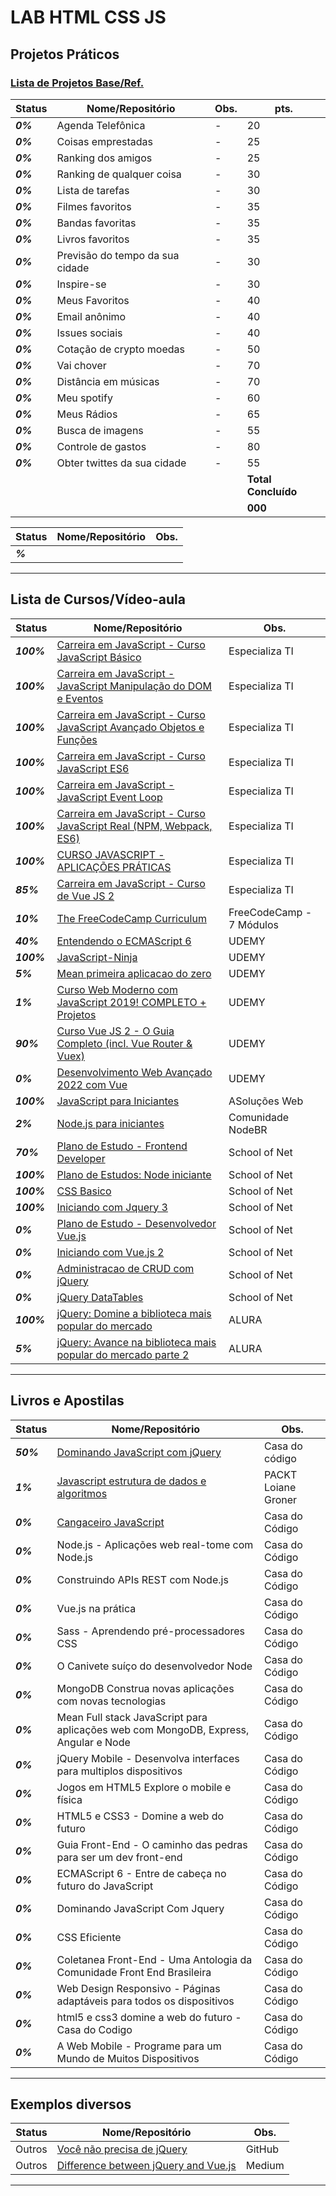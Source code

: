 # LAB HTML CSS JS

## Projetos Práticos
### [Lista de Projetos Base/Ref.](https://github.com/josemalcher/ListaDeDesafiosProgramacao)
| **Status**  | **Nome/Repositório**  | **Obs.**  |  **pts.**  |
|---|---|---|---|
| **_0%_** | Agenda Telefônica |  -   | 20 |
| **_0%_** | Coisas emprestadas  |  -  | 25 |
| **_0%_** | Ranking dos amigos  |  -  | 25 |
| **_0%_** | Ranking de qualquer coisa  |  -  | 30 |
| **_0%_** | Lista de tarefas  |  -  | 30 |
| **_0%_** | Filmes favoritos  |  -  | 35 |
| **_0%_** | Bandas favoritas  |  -  | 35 |
| **_0%_** | Livros favoritos  |  -  | 35 |
| **_0%_** | Previsão do tempo da sua cidade  |  -  | 30 |
| **_0%_** | Inspire-se  |  -  | 30 |
| **_0%_** | Meus Favoritos  |  -  | 40 |
| **_0%_** | Email anônimo  |  -  | 40 |
| **_0%_** | Issues sociais  |  -  | 40 |
| **_0%_** | Cotação de crypto moedas  |  -  | 50 |
| **_0%_** | Vai chover  |  -  | 70 |
| **_0%_** | Distância em músicas   |  -  | 70 |
| **_0%_** | Meu spotify  |  -  | 60 |
| **_0%_** | Meus Rádios  |  -  | 65 |
| **_0%_** | Busca de imagens  |  -  | 55 |
| **_0%_** | Controle de gastos  |  -  | 80 |
| **_0%_** | Obter twittes da sua cidade  |  -  | 55 |
|   |   |   |**Total Concluído**|
|   |   |   |**000**|

| **Status**  | **Nome/Repositório**  | **Obs.**  |
|---|---|---|
| **_%_** |  []()  |   |

------------

## Lista de Cursos/Vídeo-aula

| **Status**  | **Nome/Repositório**  | **Obs.**  |
|---|---|---|
| **_100%_**  |   [Carreira em JavaScript - Curso JavaScript Básico](https://github.com/josemalcher/Carreira_em_JavaScript-Curso_JavaScript_Basico)  |  Especializa TI |
| **_100%_**  |   [Carreira em JavaScript - JavaScript Manipulação do DOM e Eventos](https://github.com/josemalcher/CARREIRA-JS-JavaScript_Manipulacao_do_DOM_e_Eventos)  |  Especializa TI |
| **_100%_**  |   [Carreira em JavaScript - Curso JavaScript Avançado Objetos e Funções](https://github.com/josemalcher/Carreira-em-JavaScript-Curso_JavaScript_Avancado_Objetos_e_Funcoes)  |  Especializa TI |
| **_100%_**  |   [Carreira em JavaScript - Curso JavaScript ES6](https://github.com/josemalcher/Carreira-em-JavaScript-Curso_JavaScript_ES6)  |  Especializa TI |
| **_100%_**  |   [Carreira em JavaScript - JavaScript Event Loop](https://https://github.com/josemalcher/CARREIRA-JS-JavaScript_Event_Loop)  |  Especializa TI |
| **_100%_**  |   [Carreira em JavaScript - Curso JavaScript Real (NPM, Webpack, ES6)](https://github.com/josemalcher/CARREIRA_JS_Curso_JavaScript_Real)  |  Especializa TI |
| **_100%_**  |   [CURSO JAVASCRIPT - APLICAÇÕES PRÁTICAS](https://#)  |  Especializa TI |
| **_85%_**  |   [Carreira em JavaScript - Curso de Vue JS 2](https://github.com/josemalcher/especializati_vue2)  |  Especializa TI |
| **_10%_** |   [The FreeCodeCamp Curriculum](https://github.com/josemalcher/freeCodeCamp-curriculum)  | FreeCodeCamp - 7 Módulos |
| **_40%_** |   [Entendendo o ECMAScript 6](https://github.com/josemalcher/udemy-Entendendo-o-ECMAScript-6)  |  UDEMY  |
| **_100%_** |   [JavaScript-Ninja](https://github.com/josemalcher/udemy-Curso-JavaScript-Ninja)  |  UDEMY  |
| **_5%_** |    [Mean primeira aplicacao do zero](https://github.com/josemalcher/mean-primeira-aplicacao-do-zero)  |  UDEMY  |
| **_1%_** |  [Curso Web Moderno com JavaScript 2019! COMPLETO + Projetos](https://github.com/josemalcher/Curso-Web-Moderno-com-JavaScript-2019-COMPLETO-Projetos)  |  UDEMY  |
| **_90%_** | [Curso Vue JS 2 - O Guia Completo (incl. Vue Router & Vuex)](https://github.com/josemalcher/CODE3R-Curso-VueJS-2-O-Guia-Completo-incl-Vue-Router-Vuex)  |  UDEMY  |
| **_0%_** | [Desenvolvimento Web Avançado 2022 com Vue](https://github.com/josemalcher/Desenvolvimento-Web-Avancado-2022-com-Vue)  |  UDEMY  |
| **_100%_** |  [JavaScript para Iniciantes](https://github.com/josemalcher/curso-asolocoesweb-JAVASCRIPT-PARA-INICIANTES)  |  ASoluções Web  |
| **_2%_** |    [Node.js para iniciantes](https://github.com/josemalcher/NodeBR-NodeJS-para-iniciantes)  |  Comunidade NodeBR  |
| **_70%_** |   [Plano de Estudo - Frontend Developer](https://github.com/josemalcher/SchoolOfNet-plano-de-estudo-frontend-developer)  |  School of Net  |
| **_100%_** |  [Plano de Estudos: Node iniciante](https://github.com/josemalcher/schoolofNet-Node_iniciante)  |  School of Net  |
| **_100%_** |  [CSS Basico](https://github.com/josemalcher/shoolofnet_CSS_basico_atuali_2)  |  School of Net  |
| **_100%_** |  [Iniciando com Jquery 3](https://github.com/josemalcher/schoolofnet-Iniciando-com-Jquery-3)  |  School of Net  |
| **_0%_** |    [Plano de Estudo - Desenvolvedor Vue.js](https://github.com/josemalcher/Desenvolvedor-Vue.js)  |  School of Net  |
| **_0%_** |    [Iniciando com Vue.js 2](https://github.com/josemalcher/SchoolOfNet-Iniciando-com-Vue.js-2)  |  School of Net  |
| **_0%_** |    [Administracao de CRUD com jQuery](https://github.com/josemalcher/schoolofnet-Administracao-de-CRUD-com-jQuery)  |  School of Net  |
| **_0%_** |    [jQuery DataTables](https://github.com/josemalcher/schoolofnet-jQuery-DataTables)  |  School of Net  |
| **_100%_** |  [jQuery: Domine a biblioteca mais popular do mercado](https://github.com/josemalcher/ALURA-Curso-jQuery-Domine-a-biblioteca-mais-popular-do-mercado)  |  ALURA  |
| **_5%_** |    [jQuery: Avance na biblioteca mais popular do mercado parte 2](https://github.com/josemalcher/jQuery-Avance-na-biblioteca-mais-popular-do-mercado-parte-2)  |  ALURA  |

------------

## Livros e Apostilas

| **Status**  | **Nome/Repositório**  | **Obs.**  |
|---|---|---|
| **_50%_** |  [Dominando JavaScript com jQuery](https://github.com/josemalcher/Livro-Dominando-JavaScript-com-jQuery)  |  Casa do código  |
| **_1%_** |   [Javascript estrutura de dados e algoritmos](https://github.com/josemalcher/Livro-JavaScript-EstruturaDadosAlgoritmoJavaScript)  |  PACKT Loiane Groner  |
| **_0%_** |   [Cangaceiro JavaScript](https://github.com/josemalcher/Livro-Cangaceiro-JavaScript)  |  Casa do Código  |
| **_0%_** |   Node.js - Aplicações web real-tome com Node.js  |  Casa do Código  |
| **_0%_** |   Construindo APIs REST com Node.js  |  Casa do Código  |
| **_0%_** |   Vue.js na prática  |  Casa do Código  |
| **_0%_** |   Sass - Aprendendo pré-processadores CSS  |  Casa do Código  |
| **_0%_** |   O Canivete suíço do desenvolvedor Node  |  Casa do Código  |
| **_0%_** |   MongoDB Construa novas aplicações com novas tecnologias  |  Casa do Código  |
| **_0%_** |   Mean Full stack JavaScript para aplicações web com MongoDB, Express, Angular e Node  |  Casa do Código  |
| **_0%_** |   jQuery Mobile - Desenvolva interfaces para multiplos dispositivos  |  Casa do Código  |
| **_0%_** |   Jogos em HTML5 Explore o mobile e física  |  Casa do Código  |
| **_0%_** |   HTML5 e CSS3 - Domine a web do futuro  |  Casa do Código  |
| **_0%_** |   Guia Front-End - O caminho das pedras para ser um dev front-end  |  Casa do Código  |
| **_0%_** |   ECMAScript 6 - Entre de cabeça no futuro do JavaScript  |  Casa do Código  |
| **_0%_** |   Dominando JavaScript Com Jquery   |  Casa do Código  |
| **_0%_** |   CSS Eficiente  |  Casa do Código  |
| **_0%_** |   Coletanea Front-End - Uma Antologia da Comunidade Front End Brasileira  |  Casa do Código  |
| **_0%_** |   Web Design Responsivo - Páginas adaptáveis para todos os dispositivos  |  Casa do Código  |
| **_0%_** |   html5 e css3 domine a web do futuro - Casa do Codigo  |  Casa do Código  |
| **_0%_** |   A Web Mobile - Programe para um Mundo de Muitos Dispositivos  |  Casa do Código  |

------------

## Exemplos diversos

| **Status**  | **Nome/Repositório**  | **Obs.**  |
|---|---|---|
| Outros |  [Você não precisa de jQuery](https://github.com/josemalcher/You-Dont-Need-jQuery/blob/master/README.pt-BR.md)  |  GitHub |
| Outros |  [Difference between jQuery and Vue.js](https://medium.com/@muthuks/difference-between-jquery-and-vue-js-af5a61500094)  |  Medium |

------------
